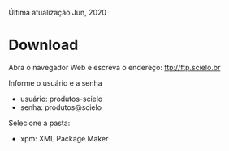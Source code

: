 Última atualização Jun, 2020


# Download

Abra o navegador Web e escreva o endereço: <ftp://ftp.scielo.br>

Informe o usuário e a senha

  - usuário: produtos-scielo
  - senha: produtos@scielo


  [login]: img/howtoinstall_download2.png "Entre com usuário e senha"


Selecione a pasta:

  * xpm: XML Package Maker


  [pastas]: img/howtoinstall_download3.png "Pasta do instalador do programa"
